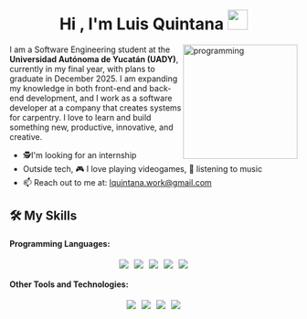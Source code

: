 <h1 align="center"><b>Hi , I'm Luis Quintana </b><img src="https://media.giphy.com/media/hvRJCLFzcasrR4ia7z/giphy.gif" width="35"></h1>

<img align="right" width=200px alt="programming" src="https://shorturl.at/YeCp4" />

I am a Software Engineering student at the **Universidad Autónoma de Yucatán (UADY)**, currently in my final year, with plans to graduate in December 2025. I am expanding my knowledge in both front-end and back-end development, and I work as a software developer at a company that creates systems for carpentry. I love to learn and build something new, productive, innovative, and creative.


- 🕵️I'm looking for an internship
- Outside tech, 🎮 I love playing videogames, 🎵 listening to music
- 📫 Reach out to me at: <a href="lquintana.work@gmail.com">lquintana.work@gmail.com</a>

<h2> 🛠 My Skills </h2>
  <h4>Programming Languages:</h4>
  <span>
    <div style="display: flex; gap: 10px; justify-content: center; align-items: center;">
      <img src="https://img.shields.io/badge/HTML5-E34F26?style=for-the-badge&logo=html5&logoColor=white">
      <img src="https://img.shields.io/badge/CSS3-1572B6?style=for-the-badge&logo=css3&logoColor=white">
      <img src="https://img.shields.io/badge/Java-ED8B00?style=for-the-badge&logo=java&logoColor=white">
      <img src="https://img.shields.io/badge/C%2B%2B-%20blue?style=for-the-badge&logo=C%2B%2B&logoColor=white">
      <img src="https://img.shields.io/badge/GDScript-%20%2387CEEB?style=for-the-badge&logo=Godot-Engine&logoColor=white">
    </div>

  </span>


  <h4> Other Tools and Technologies: </h4> 
  <span>
    <div style="display: flex; gap: 10px; justify-content: center; align-items: center;">
      <img src="https://img.shields.io/badge/figma-%23F24E1E.svg?style=for-the-badge&logo=figma&logoColor=white">
      <img src="https://img.shields.io/badge/Engine%20Godot%20-%20%2387CEEB?style=for-the-badge&logo=godot-engine&logoColor=white">
      <img src="https://img.shields.io/badge/GitHub-%20black?style=for-the-badge&logo=GitHub&logoColor=white">
      <img src="https://img.shields.io/badge/PixelArt%20-%20%236600A1?style=for-the-badge&logo=Aseprite&logoColor=white">
    </div> 
  </span>

